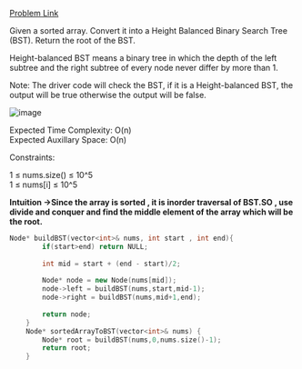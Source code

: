 [Problem Link](https://www.geeksforgeeks.org/problems/array-to-bst4443/1)<br>

Given a sorted array. Convert it into a Height Balanced Binary Search Tree (BST). Return the root of the BST.<br>

Height-balanced BST means a binary tree in which the depth of the left subtree and the right subtree of every node never differ by more than 1.<br>

Note: The driver code will check the BST, if it is a Height-balanced BST, the output will be true otherwise the output will be false.<br>

![image](https://github.com/user-attachments/assets/0aa7cc1d-7ed8-4a1b-bbd5-ca33b9555de2)<br>


Expected Time Complexity: O(n)<br>
Expected Auxillary Space: O(n)<br>

Constraints:<br>

1 ≤ nums.size() ≤ 10^5<br>
1 ≤ nums[i] ≤ 10^5<br>


__Intuition ->Since the array is sorted , it is inorder traversal of BST.SO , use divide and conquer and find the middle element of the array which will be the root.__
```C++
Node* buildBST(vector<int>& nums, int start , int end){
        if(start>end) return NULL;
        
        int mid = start + (end - start)/2;
        
        Node* node = new Node(nums[mid]);
        node->left = buildBST(nums,start,mid-1);
        node->right = buildBST(nums,mid+1,end);
        
        return node;
    }
    Node* sortedArrayToBST(vector<int>& nums) {
        Node* root = buildBST(nums,0,nums.size()-1);
        return root;
    }
```
